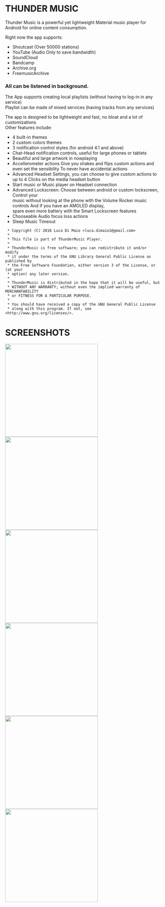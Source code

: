 # THUNDER MUSIC  
Thunder Music is a powerful yet lightweight Material music player for Android for online content consumption.  
  
Right now the app supports:  
- Shoutcast (Over 50000 stations)  
- YouTube (Audio Only to save bandwidth)  
- SoundCloud  
- Bandcamp  
- Archive.org  
- FreemusicArchive  
  
### All can be listened in background.  
  
  
The App supports creating local playlists (without having to log-in in any service)  
Playlist can be made of mixed services (having tracks from any services)  
  
The app is designed to be lightweight and fast, no bloat and a lot of customizations  
Other features include:  
- 4 built-in themes  
- 2 custom colors themes  
- 3 notification control styles (for android 4.1 and above)  
- Chat-Head notification controls, useful for large phones or tablets  
- Beautiful and large artwork in nowplaying  
- Accellerometer actions Give you shakes and flips custom actions and even set the sensibility To never have accidental actions  
- Advanced Headset Settings, you can choose to give custom actions to up to 4 Clicks on the media headset button  
- Start music or Music player on Headset connection  
- Advanced Lockscreen: Choose between android or custom lockscreen, Control your   
   music without looking at the phone with the Volume Rocker music controls And if you  have an AMOLED display,   
   spare even more battery with the Smart Lockscreen features  
- Chooseable Audio focus loss actions  
- Sleep Music Timeout  



```
 * Copyright (C) 2016 Luca Di Maio <luca.dimaio1@gmail.com>  
 *  
 * This file is part of ThunderMusic Player.  
 *  
 * ThunderMusic is free software; you can redistribute it and/or modify  
 * it under the terms of the GNU Library General Public License as published by  
 * the Free Software Foundation, either version 3 of the License, or (at your  
 * option) any later version.  
 *  
 * ThunderMusic is distributed in the hope that it will be useful, but  
 * WITHOUT ANY WARRANTY; without even the implied warranty of MERCHANTABILITY  
 * or FITNESS FOR A PARTICULAR PURPOSE.  
 *  
 * You should have received a copy of the GNU General Public License  
 * along with this program. If not, see <http://www.gnu.org/licenses/>.  
```


# SCREENSHOTS

<img src="https://cloud.githubusercontent.com/assets/598882/26545285/5681889e-4465-11e7-9721-a4f39c2f7fac.png" width="300">
<img src="https://cloud.githubusercontent.com/assets/598882/26545286/5687fb34-4465-11e7-9b38-9c89791624c1.png" width="300">
<img src="https://cloud.githubusercontent.com/assets/598882/26545289/56930a56-4465-11e7-83be-d8b354f12269.png" width="300"> 
<img src="https://cloud.githubusercontent.com/assets/598882/26545287/568be2f8-4465-11e7-8c19-d163530a217f.png" width="300">
<img src="https://cloud.githubusercontent.com/assets/598882/26545290/569359fc-4465-11e7-9433-712dae57d144.png" width="300"> 
<img src="https://cloud.githubusercontent.com/assets/598882/26545288/568c81c2-4465-11e7-94b6-2eac60c4ed2e.png" width="300">

